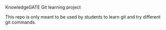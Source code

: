  KnowledgeGATE Git learning project

 This repo is only meant to be used by students to learn git and try different git commands.
